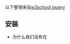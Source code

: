 以下整理来自[w3school jquery](http://www.w3school.com.cn/jquery/index.asp)

## 安装
- 为什么我们没有在 <script> 标签中使用type="text/javascript" ？
在 HTML5 中，不必那样做了。JavaScript 是 HTML5 以及所有现代浏览器中的默认脚本语言！

## 语法
- $(this).hide()
演示 jQuery hide() 函数，隐藏当前的 HTML 元素。
- $("#test").hide()
演示 jQuery hide() 函数，隐藏 id="test" 的元素。
- $("p").hide()
演示 jQuery hide() 函数，隐藏所有 <p> 元素。
- $(".test").hide()
演示 jQuery hide() 函数，隐藏所有 class="test" 的元素。
